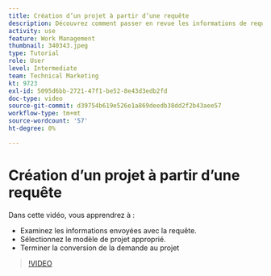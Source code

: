 ```yaml
---
title: Création d’un projet à partir d’une requête
description: Découvrez comment passer en revue les informations de requête, sélectionner le modèle de projet approprié et convertir la requête en projet.
activity: use
feature: Work Management
thumbnail: 340343.jpeg
type: Tutorial
role: User
level: Intermediate
team: Technical Marketing
kt: 9723
exl-id: 5095d6bb-2721-47f1-be52-8e43d3edb2fd
doc-type: video
source-git-commit: d39754b619e526e1a869deedb38dd2f2b43aee57
workflow-type: tm+mt
source-wordcount: '57'
ht-degree: 0%

---
```


# Création d’un projet à partir d’une requête

Dans cette vidéo, vous apprendrez à :

* Examinez les informations envoyées avec la requête.
* Sélectionnez le modèle de projet approprié.
* Terminer la conversion de la demande au projet

>[!VIDEO](https://video.tv.adobe.com/v/340343/?quality=12)

